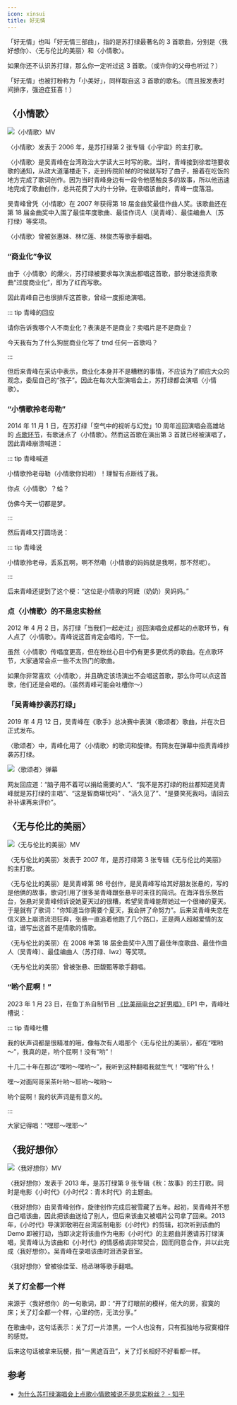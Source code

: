 ```yaml
---
icon: xinsui
title: 好无情
---
```


「好无情」也叫「好无情三部曲」，指的是苏打绿最著名的 3 首歌曲，分别是〈我好想你〉、〈无与伦比的美丽〉和〈小情歌〉。

如果你还不认识苏打绿，那么你一定听过这 3 首歌。（或许你的父母也听过？）

「好无情」也被打粉称为「小美好」，同样取自这 3 首歌的歌名。（而且按发表时间排序，强迫症狂喜！）

## 〈小情歌〉

![〈小情歌〉MV](https://cdn.jsdelivr.net/gh/kaluojushi/sodaguide@picbed/wiki/xiaoqingge.jpg)

〈小情歌〉发表于 2006 年，是苏打绿第 2 张专辑《小宇宙》的主打歌。

〈小情歌〉是吴青峰在台湾政治大学读大三时写的歌。当时，青峰接到徐若瑄要收歌的通知，从政大道藩楼走下，走到传院阶梯的时候就写好了曲子，接着在吃饭的地方完成了歌词创作。因为当时青峰身边有一段令他感触良多的故事，所以他迅速地完成了歌曲创作，总共花费了大约十分钟。在录唱该曲时，青峰一度落泪。

吴青峰曾凭〈小情歌〉在 2007 年获得第 18 届金曲奖最佳作曲人奖。该歌曲还在第 18 届金曲奖中入围了最佳年度歌曲、最佳作词人（吴青峰）、最佳编曲人（苏打绿）等奖项。

〈小情歌〉曾被张惠妹、林忆莲、林俊杰等歌手翻唱。

### “商业化”争议

由于〈小情歌〉的爆火，苏打绿被要求每次演出都唱这首歌，部分歌迷指责歌曲“过度商业化”，即为了红而写歌。

因此青峰自己也很排斥这首歌，曾经一度拒绝演唱。

::: tip 青峰的回应

请你告诉我哪个人不商业化？表演是不是商业？卖唱片是不是商业？

今天我有为了什么狗屁商业化写了 tmd 任何一首歌吗？

:::

但后来青峰在采访中表示，商业化本身并不是糟糕的事情，不应该为了顺应大众的观念，委屈自己的“孩子”。因此在每次大型演唱会上，苏打绿都会演唱〈小情歌〉。

### “小情歌拎老母勒”

2014 年 11 月 1 日，在苏打绿「空气中的视听与幻觉」10 周年巡回演唱会高雄站的 [点歌环节](https://www.bilibili.com/video/BV1pt411z7m6)，有歌迷点了〈小情歌〉。然而这首歌在演出第 3 首就已经被演唱了，因此青峰崩溃喊道：

::: tip 青峰喊道

小情歌拎老母勒（小情歌你妈啦）！理智有点断线了我。

你点〈小情歌〉？蛤？

仿佛今天一切都是梦。

:::

然后青峰又打圆场说：

::: tip 青峰说

小情歌拎老母，丢系瓦啊，啊不然嘞（小情歌的妈妈就是我啊，那不然呢）。

:::

后来青峰还提到了这个梗：“这位是小情歌的阿嬷（奶奶）吴妈妈。”

### 点〈小情歌〉的不是忠实粉丝

2012 年 4 月 2 日，苏打绿「当我们一起走过」巡回演唱会成都站的点歌环节，有人点了〈小情歌〉。青峰说这首肯定会唱的，下一位。

虽然〈小情歌〉传唱度更高，但在粉丝心目中仍有更多更优秀的歌曲。在点歌环节，大家通常会点一些不太热门的歌曲。

如果你非常喜欢〈小情歌〉，并且确定该场演出不会唱这首歌，那么你可以点这首歌，他们还是会唱的。（虽然青峰可能会吐槽你～）

### 「吴青峰抄袭苏打绿」

2019 年 4 月 12 日，吴青峰在《歌手》总决赛中表演〈歌颂者〉歌曲，并在次日正式发布。

〈歌颂者〉中，青峰化用了〈小情歌〉的歌词和旋律。有网友在弹幕中指责青峰抄袭苏打绿。

![〈歌颂者〉弹幕](https://cdn.jsdelivr.net/gh/kaluojushi/sodaguide@picbed/wiki/gesongzhe.png)

网友回应道：“脑子用不着可以捐给需要的人”、“我不是苏打绿的粉丝都知道吴青峰就是苏打绿的主唱”、“这是智商堪忧吗” 、“活久见了”、“是要笑死我吗，请回去补补课再来评价”。

## 〈无与伦比的美丽〉

![〈无与伦比的美丽〉MV](https://cdn.jsdelivr.net/gh/kaluojushi/sodaguide@picbed/wiki/wylbdml.jpg)

〈无与伦比的美丽〉发表于 2007 年，是苏打绿第 3 张专辑《无与伦比的美丽》的主打歌。

〈无与伦比的美丽〉是吴青峰第 98 号创作，是吴青峰写给其好朋友张悬的，写的是他俩的故事，歌词引用了很多吴青峰跟张悬平时来往的简讯。在海洋音乐祭后台，张悬对吴青峰倾诉说她夏天过的很糟，希望吴青峰能帮她过一个很棒的夏天。于是就有了歌词：“你知道当你需要个夏天，我会拼了命努力”。后来吴青峰失恋在信义路上崩溃流泪狂奔，张悬一直追着他跑了几个路口，正是两人超越爱情的友谊，谱写出这首不是情歌的情歌。

〈无与伦比的美丽〉在 2008 年第 18 届金曲奖中入围了最佳年度歌曲、最佳作曲人（吴青峰）、最佳编曲人（苏打绿、lwz）等奖项。

〈无与伦比的美丽〉曾被张悬、田馥甄等歌手翻唱。

### “哟个屁啊！”

2023 年 1 月 23 日，在鱼丁糸自制节目 [《比美丽电台之好男唱》](https://www.bilibili.com/video/BV1KT411y7xF) EP1 中，青峰吐槽说：

::: tip 青峰吐槽

我的状声词都是很精准的哦，像每次有人唱那个〈无与伦比的美丽〉，都在“嘿哟～”，我真的是，哟个屁啊！没有“哟”！

十几二十年在那边“嘿哟～嘿哟～”，我听到这种翻唱我就生气！“嘿哟”什么！

嘿～对面阿哥采茶叶哟～耶哟～唉哟～

哟个屁啊！我的状声词是有意义的。

:::

大家记得唱：“嘿耶～嘿耶～”

## 〈我好想你〉

![〈我好想你〉MV](https://cdn.jsdelivr.net/gh/kaluojushi/sodaguide@picbed/wiki/wohaoxiangni.jpeg)

〈我好想你〉发表于 2013 年，是苏打绿第 9 张专辑《秋：故事》的主打歌。同时是电影《小时代》《小时代2：青木时代》的主题曲。

〈我好想你〉由吴青峰创作，旋律创作完成后被雪藏了五年。起初，吴青峰并不想自己唱该曲，因此把该曲送给了别人，但后来该曲又被唱片公司拿了回来。2013 年，《小时代》导演郭敬明在台湾监制电影《小时代》的剪辑，初次听到该曲的 Demo 即被打动，当即决定将该曲作为电影《小时代》的主题曲并邀请苏打绿演唱，吴青峰认为该曲和《小时代》的情感格调非常契合，因而同意合作，并以此完成〈我好想你〉。吴青峰在录唱该曲时泪洒录音室。

〈我好想你〉曾被徐佳莹、杨丞琳等歌手翻唱。

### 关了灯全都一个样

来源于〈我好想你〉的一句歌词，即：“开了灯眼前的模样，偌大的房，寂寞的床；关了灯全都一个样，心里的伤，无法分享。”

在歌曲中，这句话表示：关了灯一片漆黑，一个人也没有，只有孤独地与寂寞相伴的感觉。

后来这句话被拿来玩梗，指“一黑遮百丑”，关了灯长相好不好看都一样。

## 参考

- [为什么苏打绿演唱会上点歌小情歌被说不是忠实粉丝？ - 知乎](https://www.zhihu.com/question/288947641)
